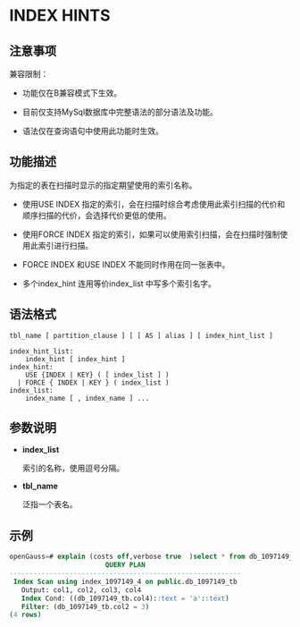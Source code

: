# INDEX HINTS

## 注意事项

兼容限制：
- 功能仅在B兼容模式下生效。

- 目前仅支持MySql数据库中完整语法的部分语法及功能。

- 语法仅在查询语句中使用此功能时生效。

## 功能描述

为指定的表在扫描时显示的指定期望使用的索引名称。

- 使用USE INDEX 指定的索引，会在扫描时综合考虑使用此索引扫描的代价和顺序扫描的代价，会选择代价更低的使用。

- 使用FORCE INDEX 指定的索引，如果可以使用索引扫描，会在扫描时强制使用此索引进行扫描。

- FORCE INDEX 和USE INDEX 不能同时作用在同一张表中。

- 多个index_hint 连用等价index_list 中写多个索引名字。

## 语法格式

```
tbl_name [ partition_clause ] [ [ AS ] alias ] [ index_hint_list ]

index_hint_list:
    index_hint [ index_hint ]
index_hint:
    USE {INDEX | KEY} ( [ index_list ] )
  | FORCE { INDEX | KEY } ( index_list )
index_list:
    index_name [ , index_name ] ...
```

## 参数说明

- **index_list**

  索引的名称，使用逗号分隔。

- **tbl_name**

  泛指一个表名。

## 示例

```sql
openGauss=# explain (costs off,verbose true  )select * from db_1097149_tb force key (index_1097149_4) where col2= 3 and col4 = 'a';
                        QUERY PLAN                        
----------------------------------------------------------
 Index Scan using index_1097149_4 on public.db_1097149_tb
   Output: col1, col2, col3, col4
   Index Cond: ((db_1097149_tb.col4)::text = 'a'::text)
   Filter: (db_1097149_tb.col2 = 3)
(4 rows)
```